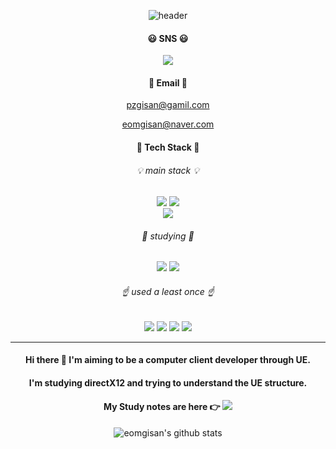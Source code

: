 
<div align="center">
  
![header](https://capsule-render.vercel.app/api?type=wave&color=auto&height=300&section=header&text=Welcome&fontSize=70&desc=gisan's%20github)

#### 😃 SNS 😃

 <a href="https://www.instagram.com/jjumbak_nabi/" target="_blank"><img src="https://img.shields.io/badge/instagram-ff69b4?style=flat-square&logo=instagram&logoColor=white"/></a>

#### 📧 Email 📧

pzgisan@gamil.com
 
eomgisan@naver.com

#### 💪 Tech Stack 💪
###### 💡 main stack 💡

<img src="https://img.shields.io/badge/C++-blueviolet?style=for-the-badge&logo=cplusplus&logoColor=white">  <img src="https://img.shields.io/badge/C-blue?style=for-the-badge&logo=c&logoColor=white">  
 <img src="https://img.shields.io/badge/UE-black?style=flat-square&logo=UnrealEngine&logoColor=white"/>

###### 📖 studying 📖

<img src="https://img.shields.io/badge/DirectX12-orange?style=flat-square&logo=&logoColor=white"/>  <img src="https://img.shields.io/badge/openGL-red?style=flat-square&logo=&logoColor=white"/>


###### ☝ used a least once ☝

<img src="https://img.shields.io/badge/Unity-lightgray?style=for-the-badge&logo=Unity&logoColor=black">  <img src="https://img.shields.io/badge/LINUX-blue?style=for-the-badge&logo=Linux&logoColor=black">  <img src="https://img.shields.io/badge/Android-3DDC84?style=for-the-badge&logo=Android&logoColor=white">  <img src="https://img.shields.io/badge/Python-yellow?style=for-the-badge&logo=Python&logoColor=white">


---


#### Hi there 👋 I'm aiming to be a computer client developer through UE.
#### I'm studying directX12 and trying to understand the UE structure.
#### My Study notes are here  👉  <a href="https://buttercup-enthusiasm-95e.notion.site/89097266c0f649a2a9365cb64b4408ae?v=21fa1a2fab0f4a18812dff9259579a14" target="_blank"><img src="https://img.shields.io/badge/notion-9cf?style=flat-square&logo=notion&logoColor=black"/></a>


![eomgisan's github stats](https://github-readme-stats.vercel.app/api?username=eomgisan&show_icons=true)
</div>

